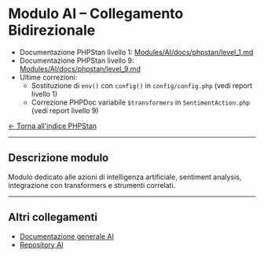 # Modulo AI – Collegamento Bidirezionale

- Documentazione PHPStan livello 1: [Modules/AI/docs/phpstan/level_1.md](../../Modules/AI/docs/phpstan/level_1.md)
- Documentazione PHPStan livello 9: [Modules/AI/docs/phpstan/level_9.md](../../Modules/AI/docs/phpstan/level_9.md)
- Ultime correzioni:
  - Sostituzione di `env()` con `config()` in `config/config.php` (vedi report livello 1)
  - Correzione PHPDoc variabile `$transformers` in `SentimentAction.php` (vedi report livello 9)

[← Torna all'indice PHPStan](../phpstan.md)

---

## Descrizione modulo
Modulo dedicato alle azioni di intelligenza artificiale, sentiment analysis, integrazione con transformers e strumenti correlati.

---

## Altri collegamenti
- [Documentazione generale AI](../../Modules/AI/docs/tutorials.md)
- [Repository AI](../../Modules/AI/docs/repositories.md)
